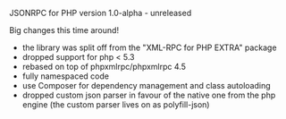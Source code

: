 JSONRPC for PHP version 1.0-alpha - unreleased

Big changes this time around!

- the library was split off from the "XML-RPC for PHP EXTRA" package
- dropped support for php < 5.3
- rebased on top of phpxmlrpc/phpxmlrpc 4.5
- fully namespaced code
- use Composer for dependency management and class autoloading
- dropped custom json parser in favour of the native one from the php engine (the custom parser lives on as polyfill-json)
